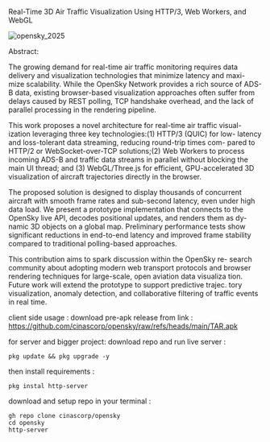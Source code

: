Real-Time 3D Air Traffic Visualization
Using HTTP/3, Web Workers, and WebGL

![opensky_2025](https://github.com/user-attachments/assets/4d76964b-237c-4171-80a5-333c44ddaf74)

Abstract:

The growing demand for real-time air traffic monitoring requires data
delivery and visualization technologies that minimize latency and maxi-
mize scalability. While the OpenSky Network provides a rich source of
ADS-B data, existing browser-based visualization approaches often suffer
from delays caused by REST polling, TCP handshake overhead, and the
lack of parallel processing in the rendering pipeline.

This work proposes a novel architecture for real-time air traffic visual-
ization leveraging three key technologies:(1) HTTP/3 (QUIC) for low-
latency and loss-tolerant data streaming, reducing round-trip times com-
pared to HTTP/2 or WebSocket-over-TCP solutions;(2) Web Workers
to process incoming ADS-B and traffic data streams in parallel without
blocking the main UI thread; and (3) WebGL/Three.js for efficient,
GPU-accelerated 3D visualization of aircraft trajectories directly in the
browser.

The proposed solution is designed to display thousands of concurrent
aircraft with smooth frame rates and sub-second latency, even under high
data load. We present a prototype implementation that connects to the
OpenSky live API, decodes positional updates, and renders them as dy-
namic 3D objects on a global map. Preliminary performance tests show
significant reductions in end-to-end latency and improved frame stability
compared to traditional polling-based approaches.

This contribution aims to spark discussion within the OpenSky re-
search community about adopting modern web transport protocols and
browser rendering techniques for large-scale, open aviation data visualiza
tion. Future work will extend the prototype to support predictive trajec.
tory visualization, anomaly detection, and collaborative filtering of traffic
events in real time.

client side usage : 
download pre-apk release from link : https://github.com/cinascorp/opensky/raw/refs/heads/main/TAR.apk 

for server and bigger project: 
download repo and run live server :
```
pkg update && pkg upgrade -y
```
then install requirements : 
```
pkg instal http-server
```
download and setup repo in your terminal :
```
gh repo clone cinascorp/opensky
cd opensky
http-server
```
